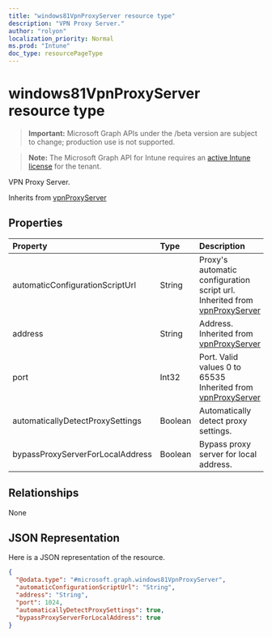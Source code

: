 ```yaml
---
title: "windows81VpnProxyServer resource type"
description: "VPN Proxy Server."
author: "rolyon"
localization_priority: Normal
ms.prod: "Intune"
doc_type: resourcePageType
---
```


# windows81VpnProxyServer resource type

> **Important:** Microsoft Graph APIs under the /beta version are subject to change; production use is not supported.

> **Note:** The Microsoft Graph API for Intune requires an [active Intune license](https://go.microsoft.com/fwlink/?linkid=839381) for the tenant.

VPN Proxy Server.


Inherits from [vpnProxyServer](../resources/intune-deviceconfig-vpnproxyserver.md)

## Properties
|Property|Type|Description|
|:---|:---|:---|
|automaticConfigurationScriptUrl|String|Proxy's automatic configuration script url. Inherited from [vpnProxyServer](../resources/intune-deviceconfig-vpnproxyserver.md)|
|address|String|Address. Inherited from [vpnProxyServer](../resources/intune-deviceconfig-vpnproxyserver.md)|
|port|Int32|Port. Valid values 0 to 65535 Inherited from [vpnProxyServer](../resources/intune-deviceconfig-vpnproxyserver.md)|
|automaticallyDetectProxySettings|Boolean|Automatically detect proxy settings.|
|bypassProxyServerForLocalAddress|Boolean|Bypass proxy server for local address.|

## Relationships
None

## JSON Representation
Here is a JSON representation of the resource.
<!-- {
  "blockType": "resource",
  "@odata.type": "microsoft.graph.windows81VpnProxyServer"
}
-->
``` json
{
  "@odata.type": "#microsoft.graph.windows81VpnProxyServer",
  "automaticConfigurationScriptUrl": "String",
  "address": "String",
  "port": 1024,
  "automaticallyDetectProxySettings": true,
  "bypassProxyServerForLocalAddress": true
}
```




